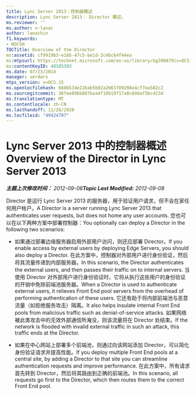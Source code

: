 ```yaml
---
title: Lync Server 2013：控制器概述
description: Lync Server 2013： Director 概述。
ms.reviewer: ''
ms.author: v-lanac
author: lanachin
f1.keywords:
- NOCSH
TOCTitle: Overview of the Director
ms:assetid: cf9919b3-e16b-47c5-be1d-2c4bc64f44ea
ms:mtpsurl: https://technet.microsoft.com/en-us/library/Gg398879(v=OCS.15)
ms:contentKeyID: 48185393
ms.date: 07/23/2014
manager: serdars
mtps_version: v=OCS.15
ms.openlocfilehash: 6686534e22bab5b02a2663789298e4cf7ea582c2
ms.sourcegitcommit: 36fee89bb887bea4f18b19f17a8c69daf5bc423d
ms.translationtype: MT
ms.contentlocale: zh-CN
ms.lasthandoff: 11/26/2020
ms.locfileid: "49424707"
---
```

# <a name="overview-of-the-director-in-lync-server-2013"></a><span data-ttu-id="fd87b-103">Lync Server 2013 中的控制器概述</span><span class="sxs-lookup"><span data-stu-id="fd87b-103">Overview of the Director in Lync Server 2013</span></span>

<div data-xmlns="http://www.w3.org/1999/xhtml">

<div class="topic" data-xmlns="http://www.w3.org/1999/xhtml" data-msxsl="urn:schemas-microsoft-com:xslt" data-cs="https://msdn.microsoft.com/">

<div data-asp="https://msdn2.microsoft.com/asp">



</div>

<div id="mainSection">

<div id="mainBody"><span data-ttu-id="fd87b-104">

<span> </span></span><span class="sxs-lookup"><span data-stu-id="fd87b-104">

<span> </span></span></span>

<span data-ttu-id="fd87b-105">_**主题上次修改时间：** 2012-09-08_</span><span class="sxs-lookup"><span data-stu-id="fd87b-105">_**Topic Last Modified:** 2012-09-08_</span></span>

<span data-ttu-id="fd87b-106">Director 是运行 Lync Server 2013 的服务器，用于验证用户请求，但不会在家任何用户帐户。</span><span class="sxs-lookup"><span data-stu-id="fd87b-106">A Director is a server running Lync Server 2013 that authenticates user requests, but does not home any user accounts.</span></span> <span data-ttu-id="fd87b-107">您也可以在以下两种方案中部署控制器：</span><span class="sxs-lookup"><span data-stu-id="fd87b-107">You optionally can deploy a Director in the following two scenarios:</span></span>

  - <span data-ttu-id="fd87b-108">如果通过部署边缘服务器启用外部用户访问，则还应部署 Director。</span><span class="sxs-lookup"><span data-stu-id="fd87b-108">If you enable access by external users by deploying Edge Servers, you should also deploy a Director.</span></span> <span data-ttu-id="fd87b-109">在此方案中，控制器对外部用户进行身份验证，然后将其流量传递到内部服务器。</span><span class="sxs-lookup"><span data-stu-id="fd87b-109">In this scenario, the Director authenticates the external users, and then passes their traffic on to internal servers.</span></span> <span data-ttu-id="fd87b-110">当使用 Director 对外部用户进行身份验证时，它将从执行这些用户的身份验证的开销中免除前端池服务器。</span><span class="sxs-lookup"><span data-stu-id="fd87b-110">When a Director is used to authenticate external users, it relieves Front End pool servers from the overhead of performing authentication of these users.</span></span> <span data-ttu-id="fd87b-111">它还有助于将内部前端池与恶意流量（如拒绝服务攻击）隔离。</span><span class="sxs-lookup"><span data-stu-id="fd87b-111">It also helps insulate internal Front End pools from malicious traffic such as denial-of-service attacks.</span></span> <span data-ttu-id="fd87b-112">如果网络被此类攻击中的无效外部通信所淹没，则该流量将在 Director 处结束。</span><span class="sxs-lookup"><span data-stu-id="fd87b-112">If the network is flooded with invalid external traffic in such an attack, this traffic ends at the Director.</span></span>

  - <span data-ttu-id="fd87b-113">如果在中心网站上部署多个前端池，则通过向该网站添加 Director，可以简化身份验证请求并提高性能。</span><span class="sxs-lookup"><span data-stu-id="fd87b-113">If you deploy multiple Front End pools at a central site, by adding a Director to that site you can streamline authentication requests and improve performance.</span></span> <span data-ttu-id="fd87b-114">在此方案中，所有请求首先转到 Director，然后将其路由到正确的前端池。</span><span class="sxs-lookup"><span data-stu-id="fd87b-114">In this scenario, all requests go first to the Director, which then routes them to the correct Front End pool.</span></span>

<span data-ttu-id="fd87b-115"></div>

<span> </span>

</div>

</div>

</span><span class="sxs-lookup"><span data-stu-id="fd87b-115"></div>

<span> </span>

</div>

</div>

</span></span></div>

